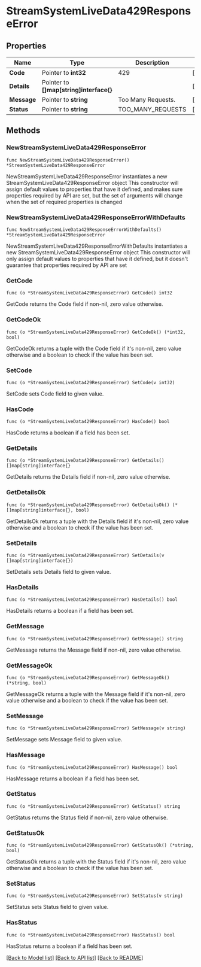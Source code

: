 # StreamSystemLiveData429ResponseError

## Properties

Name | Type | Description | Notes
------------ | ------------- | ------------- | -------------
**Code** | Pointer to **int32** | 429 | [optional] 
**Details** | Pointer to **[]map[string]interface{}** |  | [optional] 
**Message** | Pointer to **string** | Too Many Requests. | [optional] 
**Status** | Pointer to **string** | TOO_MANY_REQUESTS | [optional] 

## Methods

### NewStreamSystemLiveData429ResponseError

`func NewStreamSystemLiveData429ResponseError() *StreamSystemLiveData429ResponseError`

NewStreamSystemLiveData429ResponseError instantiates a new StreamSystemLiveData429ResponseError object
This constructor will assign default values to properties that have it defined,
and makes sure properties required by API are set, but the set of arguments
will change when the set of required properties is changed

### NewStreamSystemLiveData429ResponseErrorWithDefaults

`func NewStreamSystemLiveData429ResponseErrorWithDefaults() *StreamSystemLiveData429ResponseError`

NewStreamSystemLiveData429ResponseErrorWithDefaults instantiates a new StreamSystemLiveData429ResponseError object
This constructor will only assign default values to properties that have it defined,
but it doesn't guarantee that properties required by API are set

### GetCode

`func (o *StreamSystemLiveData429ResponseError) GetCode() int32`

GetCode returns the Code field if non-nil, zero value otherwise.

### GetCodeOk

`func (o *StreamSystemLiveData429ResponseError) GetCodeOk() (*int32, bool)`

GetCodeOk returns a tuple with the Code field if it's non-nil, zero value otherwise
and a boolean to check if the value has been set.

### SetCode

`func (o *StreamSystemLiveData429ResponseError) SetCode(v int32)`

SetCode sets Code field to given value.

### HasCode

`func (o *StreamSystemLiveData429ResponseError) HasCode() bool`

HasCode returns a boolean if a field has been set.

### GetDetails

`func (o *StreamSystemLiveData429ResponseError) GetDetails() []map[string]interface{}`

GetDetails returns the Details field if non-nil, zero value otherwise.

### GetDetailsOk

`func (o *StreamSystemLiveData429ResponseError) GetDetailsOk() (*[]map[string]interface{}, bool)`

GetDetailsOk returns a tuple with the Details field if it's non-nil, zero value otherwise
and a boolean to check if the value has been set.

### SetDetails

`func (o *StreamSystemLiveData429ResponseError) SetDetails(v []map[string]interface{})`

SetDetails sets Details field to given value.

### HasDetails

`func (o *StreamSystemLiveData429ResponseError) HasDetails() bool`

HasDetails returns a boolean if a field has been set.

### GetMessage

`func (o *StreamSystemLiveData429ResponseError) GetMessage() string`

GetMessage returns the Message field if non-nil, zero value otherwise.

### GetMessageOk

`func (o *StreamSystemLiveData429ResponseError) GetMessageOk() (*string, bool)`

GetMessageOk returns a tuple with the Message field if it's non-nil, zero value otherwise
and a boolean to check if the value has been set.

### SetMessage

`func (o *StreamSystemLiveData429ResponseError) SetMessage(v string)`

SetMessage sets Message field to given value.

### HasMessage

`func (o *StreamSystemLiveData429ResponseError) HasMessage() bool`

HasMessage returns a boolean if a field has been set.

### GetStatus

`func (o *StreamSystemLiveData429ResponseError) GetStatus() string`

GetStatus returns the Status field if non-nil, zero value otherwise.

### GetStatusOk

`func (o *StreamSystemLiveData429ResponseError) GetStatusOk() (*string, bool)`

GetStatusOk returns a tuple with the Status field if it's non-nil, zero value otherwise
and a boolean to check if the value has been set.

### SetStatus

`func (o *StreamSystemLiveData429ResponseError) SetStatus(v string)`

SetStatus sets Status field to given value.

### HasStatus

`func (o *StreamSystemLiveData429ResponseError) HasStatus() bool`

HasStatus returns a boolean if a field has been set.


[[Back to Model list]](../README.md#documentation-for-models) [[Back to API list]](../README.md#documentation-for-api-endpoints) [[Back to README]](../README.md)


